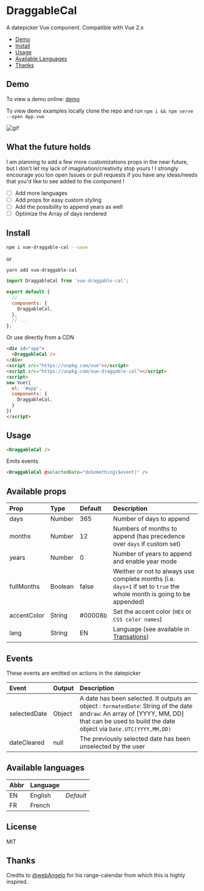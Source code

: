 # DraggableCal

A datepicker Vue component. Compatible with Vue 2.x

- [Demo](#demo)
- [Install](#install)
- [Usage](#usage)
- [Available Languages](#available-languages)
- [Thanks](#thanks)

## Demo

To view a demo online: [demo](https://liloow.github.io/vue-draggableCal/demo/)

To view demo examples locally clone the repo and run `npm i && npm serve --open App.vue`

![gif](https://raw.githubusercontent.com/liloow/vue-draggableCal/master/screenshot.gif)

## What the future holds

I am planning to add a few more customizations props in the near future, but I don't let my lack of imagination/creativity stop yours ! I strongly encourage you ton open Issues or pull requests if you have any ideas/needs that you'd like to see added to the component !

- [ ] Add more languages
- [ ] Add props for easy custom styling
- [ ] Add the possibility to append years as well
- [ ] Optimize the Array of days rendered

## Install

```bash
npm i vue-draggable-cal --save
```

or

```bash
yarn add vue-draggable-cal
```

```javascript
import DraggableCal from 'vue-draggable-cal';

export default {
  // ...
  components: {
    DraggableCal,
  },
  // ...
};
```

Or use directly from a CDN

```html
<div id="app">
  <DraggableCal />
</div>
<script src="https://unpkg.com/vue"></script>
<script src="https://unpkg.com/vue-draggable-cal"></script>
<script>
new Vue({
  el: '#app',
  components: {
    DraggableCal,
  }
})
</script>
```

## Usage

```html
<DraggableCal />
```

Emits events

```html
<DraggableCal @selectedDate="doSomething($event)" />
```

## Available props

| Prop        | Type    | Default | Description                                                                                                           |
| :---------- | :------ | :------ | :-------------------------------------------------------------------------------------------------------------------- |
| days        | Number  | 365     | Number of days to append                                                                                              |
| months      | Number  | 12      | Numbers of months to append (has precedence over `days` if custom set)                                                |
| years       | Number  | 0       | Number of years to append and enable year mode                                                                        |
| fullMonths  | Boolean | false   | Weither or not to always use complete months (i.e. `days=1` if set to `true` the whole month is going to be appended) |
| accentColor | String  | #00008b | Set the accent color (`HEX` or `CSS color names`)                                                                     |
| lang        | String  | EN      | Language (see available in [Transations](#Translation))                                                               |

## Events

These events are emitted on actions in the datepicker

| Event        | Output | Description                                                                                                                                                                                   |
| :----------- | :----- | :-------------------------------------------------------------------------------------------------------------------------------------------------------------------------------------------- |
| selectedDate | Object | A date has been selected. It outputs an object : `formatedDate`: String of the date and`raw`: An array of [YYYY, MM, DD] that can be used to build the date object via `Date.UTC(YYYY,MM,DD)` |
| dateCleared  | null   | The previously selected date has been unselected by the user                                                                                                                                  |

## Available languages

| Abbr | Language |           |
| ---- | -------- | --------- |
| EN   | English  | _Default_ |
| FR   | French   |           |

## License

MIT

## Thanks

Credits to [@webAngelo](https://github.com/webangelo) for his range-calendar from which this is highly inspired.
